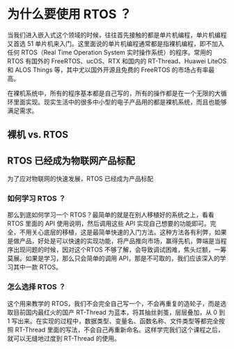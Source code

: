 # 为什么要使用 RTOS ？

当我们进入嵌入式这个领域的时候，往往首先接触的都是单片机编程，单片机编程又首选 51 单片机来入门。这里面说的单片机编程通常都是指裸机编程，即不加入任何 RTOS（Real Time Operation System 实时操作系统）的程序。常用的 RTOS 有国外的 FreeRTOS、ucOS、RTX 和国内的 RT-Thread、Huawei LiteOS 和 ALOS Things 等，其中尤以国外开源且免费的 FreeRTOS 的市场占有率最高。

在裸机系统中，所有的程序基本都是自己写的，所有的操作都是在一个无限的大循环里面实现。现实生活中的很多中小型的电子产品用的都是裸机系统，而且也能够满足需求。

## 裸机 vs. RTOS

## RTOS 已经成为物联网产品标配

为了应对物联网的快速发展，RTOS 已经成为产品标配

### 如何学习 RTOS ？

那么到底如何学习一个 RTOS？最简单的就是在别人移植好的系统之上，看看 RTOS 里面的 API 使用说明，然后调用这些 API 实现自己想要的功能即可。完全，不用关心底层的移植，这是最简单快速的入门方法。这种方法各有利弊，如果是做产品，好处是可以快速的实现功能，将产品推向市场，赢得先机，弊端是当程序出现问题的时候，因对这个RTOS 不够了解，会导致调试困难，焦头烂额，一筹莫展。如果是学习，那么只会简单的调用 API，那是不可取的，我们应该深入的学习其中一款 RTOS。

### 怎么选择 RTOS ？

这个用来教学的 RTOS，我们不会完全自己写一个，不会再重复的造轮子，而是选取目前国内最红火的国产 RT-Thread 为蓝本，将其抽丝剥茧，层层叠加，从 0 到 1 写出来。在实现的过程中，数据类型、变量名、函数名称、文件类型等都完全按照 RT-Thread 里面的写法，不会自己再重新命名。这样学完我们这个课程之后，就可以无缝地过度到 RT-Thread 的使用。